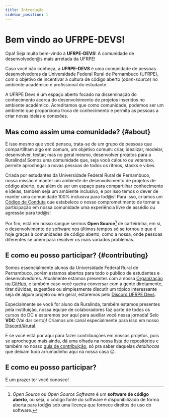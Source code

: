 ```yaml
---
title: Introdução
sidebar_position: 1
---
```


# Bem vindo ao UFRPE-DEVS!

Opa! Seja muito bem-vindo à **UFRPE-DEVS**! A comunidade de desenvolvedor@s mais arretada da UFRPE!

Caso você não conheça, a **UFRPE-DEVS** é uma comunidade de pessoas desenvolvedoras da Universidade Federal Rural de Pernambuco (UFRPE), com o objetivo de incentivar a cultura de código aberto (_open-source_) no ambiente acadêmico e profissional do estudante.

A UFRPE Devs é um espaço aberto focado na disseminação do conhecimento acerca do desenvolvimento de projetos inseridos no ambiente acadêmico. Acreditamos que como comunidade, podemos ser um ambiente que proporciona troca de conhecimento e permita as pessoas a criar novas ideias e conexões.

## Mas como assim uma comunidade? {#about}

É isso mesmo que você pensou, trata-se de um grupo de pessoas que compartilham algo em comum, um objetivo comum: criar, idealizar, modelar, desenvolver, testar; mas no geral mesmo, desenvolver projetos para a Ruralinda! Somos uma comunidade que, seja você calouro ou veterano, permite aprochegar a novas pessoas de todos os ritmos, stacks e vibes.

Criada por estudantes da Universidade Federal Rural de Pernambuco, nossa missão é manter um ambiente de desenvolvimento de projetos de código aberto, que além de ser um espaço para compartilhar conhecimento e ideias, também seja um ambiente inclusivo, e por isso temos o dever de manter uma comunidade 100% inclusiva para tod@s! Para isso, criamos um [Código de Conduta](https://github.com/ufrpe-devs/.github/blob/main/CODE_OF_CONDUCT.md) que estabelece o nosso comprometimento de tornar a participação em nossa comunidade uma experiência livre de assédio ou agressão para tod@s!

Por fim, está em nosso sangue sermos **Open Source[^1]** de carteirinha, em si, o desenvolvimento de software nos últimos tempos só se tornou o que é hoje graças à comunidades de código aberto, como a nossa, onde pessoas diferentes se unem para resolver os mais variados problemas.

## E como eu posso participar? {#contributing}

Somos essencialmente alunos da Universidade Federal Rural de Pernambuco, porém estamos abertos para todo o público de estudantes e desenvolvedores. Atualmente estamos presentes com a nossa [Organização no GitHub](https://github.com/ufrpe-devs), e também caso você queira conversar com a gente diretamente, tirar dúvidas, sugestões ou simplesmente discutir um tópico interessante seja de algum projeto ou em geral, estaremos pelo [Discord UFRPE Devs](https://discordapp.com/invite/xeEaKKG).

Especialmente se você for aluno da Ruralinda, também estamos presentes pela instituição, nossa equipe de colaboradores faz parte de todos os cursos do DC e estaremos por aqui para auxiliar você nessa jornada! Selo **VDC** (Vai dar certo)! Criamos um canal especialmente para isso em nosso [Discord/#rural](https://discordapp.com/invite/xeEaKKG).

E se você está por aqui para fazer contribuições em nossos projetos, pois se aprochegue mais ainda, dá uma olhada na nossa [lista de repositórios](https://github.com/orgs/ufrpe-devs/repositories) e também no nosso [guia de contribuição](https://github.com/ufrpe-devs/comunidade/blob/main/CONTRIBUTING.md), só pra saber daquelas _detalhocas_ que deixam tudo arrumadinho aqui na nossa casa 😉.

## E como eu posso participar?

<!-- Há diversas formas de participar de nossa comunidade -->

É um prazer ter você conosco!

[^1]: _Open Source_ ou _Open Source Software_ é um **software de código aberto**, ou seja, o código fonte do software é disponibilizado de forma aberta para tod@s sob uma licença que fornece direitos de uso do software.
